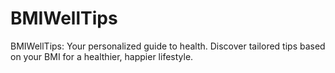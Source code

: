 # BMIWellTips
BMIWellTips: Your personalized guide to health. Discover tailored tips based on your BMI for a healthier, happier lifestyle.

